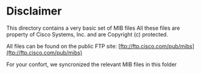 # Disclaimer

This directory contains a very basic set of MIB files
All these files are property of Cisco Systems, Inc. and are Copyright (c) protected.

All files can be found on the public FTP site:
[ftp://ftp.cisco.com/pub/mibs](ftp://ftp.cisco.com/pub/mibs)

For your confort, we syncronized the relevant MIB files in this folder
